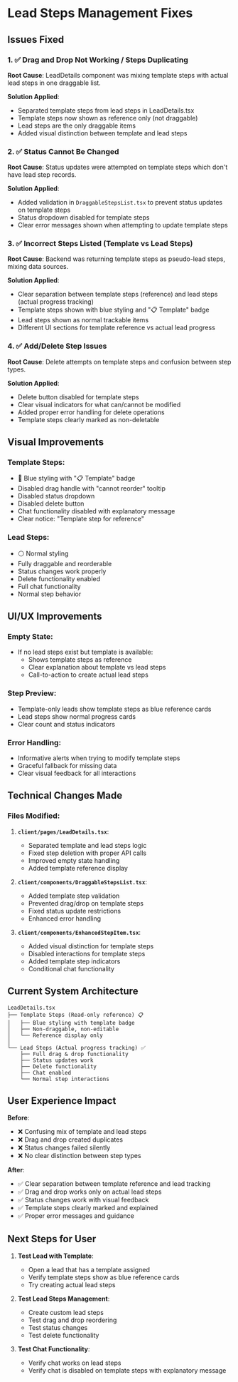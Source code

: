 # Lead Steps Management Fixes

## Issues Fixed

### 1. ✅ **Drag and Drop Not Working / Steps Duplicating**

**Root Cause**: LeadDetails component was mixing template steps with actual lead steps in one draggable list.

**Solution Applied**:

- Separated template steps from lead steps in LeadDetails.tsx
- Template steps now shown as reference only (not draggable)
- Lead steps are the only draggable items
- Added visual distinction between template and lead steps

### 2. ✅ **Status Cannot Be Changed**

**Root Cause**: Status updates were attempted on template steps which don't have lead step records.

**Solution Applied**:

- Added validation in `DraggableStepsList.tsx` to prevent status updates on template steps
- Status dropdown disabled for template steps
- Clear error messages shown when attempting to update template steps

### 3. ✅ **Incorrect Steps Listed (Template vs Lead Steps)**

**Root Cause**: Backend was returning template steps as pseudo-lead steps, mixing data sources.

**Solution Applied**:

- Clear separation between template steps (reference) and lead steps (actual progress tracking)
- Template steps shown with blue styling and "📋 Template" badge
- Lead steps shown as normal trackable items
- Different UI sections for template reference vs actual lead progress

### 4. ✅ **Add/Delete Step Issues**

**Root Cause**: Delete attempts on template steps and confusion between step types.

**Solution Applied**:

- Delete button disabled for template steps
- Clear visual indicators for what can/cannot be modified
- Added proper error handling for delete operations
- Template steps clearly marked as non-deletable

## Visual Improvements

### Template Steps:

- 🔵 Blue styling with "📋 Template" badge
- Disabled drag handle with "cannot reorder" tooltip
- Disabled status dropdown
- Disabled delete button
- Chat functionality disabled with explanatory message
- Clear notice: "Template step for reference"

### Lead Steps:

- ⚪ Normal styling
- Fully draggable and reorderable
- Status changes work properly
- Delete functionality enabled
- Full chat functionality
- Normal step behavior

## UI/UX Improvements

### Empty State:

- If no lead steps exist but template is available:
  - Shows template steps as reference
  - Clear explanation about template vs lead steps
  - Call-to-action to create actual lead steps

### Step Preview:

- Template-only leads show template steps as blue reference cards
- Lead steps show normal progress cards
- Clear count and status indicators

### Error Handling:

- Informative alerts when trying to modify template steps
- Graceful fallback for missing data
- Clear visual feedback for all interactions

## Technical Changes Made

### Files Modified:

1. **`client/pages/LeadDetails.tsx`**:

   - Separated template and lead steps logic
   - Fixed step deletion with proper API calls
   - Improved empty state handling
   - Added template reference display

2. **`client/components/DraggableStepsList.tsx`**:

   - Added template step validation
   - Prevented drag/drop on template steps
   - Fixed status update restrictions
   - Enhanced error handling

3. **`client/components/EnhancedStepItem.tsx`**:
   - Added visual distinction for template steps
   - Disabled interactions for template steps
   - Added template step indicators
   - Conditional chat functionality

## Current System Architecture

```
LeadDetails.tsx
├── Template Steps (Read-only reference) 📋
│   ├── Blue styling with template badge
│   ├── Non-draggable, non-editable
│   └── Reference display only
│
└── Lead Steps (Actual progress tracking) ✅
    ├── Full drag & drop functionality
    ├── Status updates work
    ├── Delete functionality
    ├── Chat enabled
    └── Normal step interactions
```

## User Experience Impact

**Before**:

- ❌ Confusing mix of template and lead steps
- ❌ Drag and drop created duplicates
- ❌ Status changes failed silently
- ❌ No clear distinction between step types

**After**:

- ✅ Clear separation between template reference and lead tracking
- ✅ Drag and drop works only on actual lead steps
- ✅ Status changes work with visual feedback
- ✅ Template steps clearly marked and explained
- ✅ Proper error messages and guidance

## Next Steps for User

1. **Test Lead with Template**:

   - Open a lead that has a template assigned
   - Verify template steps show as blue reference cards
   - Try creating actual lead steps

2. **Test Lead Steps Management**:

   - Create custom lead steps
   - Test drag and drop reordering
   - Test status changes
   - Test delete functionality

3. **Test Chat Functionality**:
   - Verify chat works on lead steps
   - Verify chat is disabled on template steps with explanatory message

